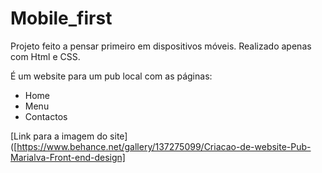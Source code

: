 # Mobile_first
 Projeto feito a pensar primeiro em dispositivos móveis. Realizado apenas com Html e CSS. 
 
 É um website para um pub local com as páginas:
 * Home
 * Menu
 * Contactos

[Link para a imagem do site]([https://www.behance.net/gallery/137275099/Criacao-de-website-Pub-Marialva-Front-end-design]
